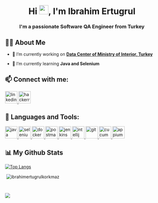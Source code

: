 <h1 align="center">Hi <img src="https://raw.githubusercontent.com/MartinHeinz/MartinHeinz/master/wave.gif" width="30px">, I'm Ibrahim Ertugrul</h1>
<h3 align="center">I'm a passionate Software QA Engineer from Turkey</h3>

## 🙋‍♂️ About Me

- 🔭 I’m currently working on **[Data Center of Ministry of Interior, Turkey](https://www.icisleri.gov.tr/illeridaresi/112-acil-agri-merkezleri-projesi)**

- 🌱 I’m currently learning **Java and Selenium**


## 📫 Connect with me:
<p align="left">
 <a href="https://www.linkedin.com/en/ibrahimertugrulkorkmaz/" target="_blank" rel="noreferrer"> 
        <img src="https://cdn.worldvectorlogo.com/logos/linkedin-icon-2.svg" alt="linkedin" width="40" height="40"/> 
</a>
<a href="https://www.hackerrank.com/iertugrulkorkmaz" target="_blank" rel="noreferrer"> 
        <img src="https://cdn.worldvectorlogo.com/logos/hackerrank.svg" alt="hackerrank" width="40" height="40"/> 
</a>
</p>

## 🚀 Languages and Tools:
<p align="left">
<a href="https://java.com" target="_blank" rel="noreferrer"> 
        <img src="https://cdn.worldvectorlogo.com/logos/java-4.svg" alt="java" width="40" height="40"/> 
    </a> 
<a href="https://selenium.dev" target="_blank" rel="noreferrer"> 
        <img src="https://seeklogo.com/images/S/selenium-logo-A1B53CEFB0-seeklogo.com.png" alt="selenium" width="40" height="40"/> 
    </a> 
<a href="https://docker.com" target="_blank" rel="noreferrer"> 
        <img src="https://cdn.worldvectorlogo.com/logos/docker.svg" alt="docker" width="40" height="40"/> 
    </a> 
    <a href="https://postman.com" target="_blank" rel="noreferrer"> 
        <img src="https://cdn.worldvectorlogo.com/logos/postman.svg" alt="postman" width="40" height="40"/> 
    </a> 
<a href="https://jenkins.io" target="_blank" rel="noreferrer"> 
        <img src="https://cdn.worldvectorlogo.com/logos/jenkins-1.svg" alt="jenkins" width="40" height="40"/> 
    </a> 
<a href="https://jetbrains.com" target="_blank" rel="noreferrer"> 
        <img src="https://cdn.worldvectorlogo.com/logos/intellij-idea-1.svg" alt="intellij" width="40" height="40"/> 
    </a> 
<a href="https://git-scm.com" target="_blank" rel="noreferrer"> 
        <img src="https://cdn.worldvectorlogo.com/logos/git-icon.svg" alt="git" width="40" height="40"/> 
    </a> 
<a href="https://cucumber.io" target="_blank" rel="noreferrer"> 
        <img src="https://cdn.worldvectorlogo.com/logos/cucumber.svg" alt="cucumber" width="40" height="40"/> 
    </a> 
<a href="https://appium.io" target="_blank" rel="noreferrer"> 
        <img src="https://cdn.worldvectorlogo.com/logos/appium.svg" alt="appium" width="40" height="40"/> 
    </a> 
   
</p>

## 📊 My Github Stats
 
   [![Top Langs](https://github-readme-stats.vercel.app/api/top-langs/?username=ibrahimertugrulkorkmaz&hide=javascript,html,css,scss,less,go&langs_count=9)](https://github.com/anuraghazra/github-readme-stats)  

<p>&nbsp;<img align="center" src="https://github-readme-stats.vercel.app/api?username=ibrahimertugrulkorkmaz&show_icons=true&locale=en" alt="ibrahimertugrulkorkmaz" /></p>⠀


![](https://komarev.com/ghpvc/?username=ibrahimertugrulkorkmaz&color=BAEEDA)




